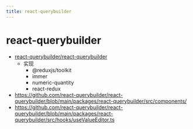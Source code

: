 ```yaml
---
title: react-querybuilder
---
```


# react-querybuilder

- [react-querybuilder/react-querybuilder](https://github.com/react-querybuilder/react-querybuilder)
  - 实现
    - @reduxjs/toolkit
    - immer
    - numeric-quantity
    - react-redux
- https://github.com/react-querybuilder/react-querybuilder/blob/main/packages/react-querybuilder/src/components/
- https://github.com/react-querybuilder/react-querybuilder/blob/main/packages/react-querybuilder/src/hooks/useValueEditor.ts
